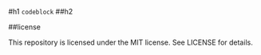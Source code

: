 #h1
`codeblock`
##h2

##license

This repository is licensed under the MIT license.
See LICENSE for details.
